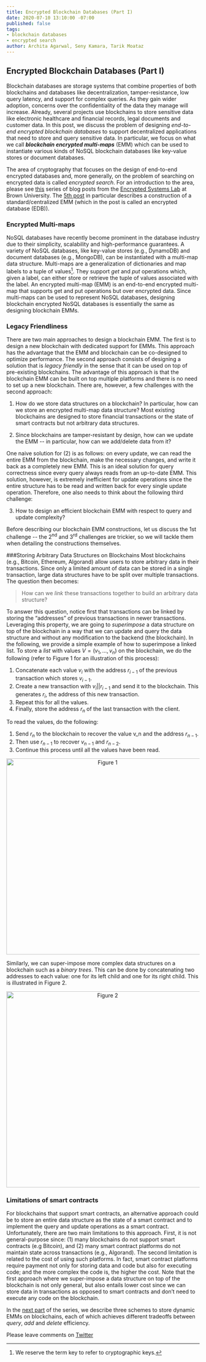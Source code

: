 ```yaml
---
title: Encrypted Blockchain Databases (Part I)
date: 2020-07-10 13:10:00 -07:00
published: false
tags:
- blockchain databases
- encrypted search
author: Archita Agarwal, Seny Kamara, Tarik Moataz
---
```


## Encrypted Blockchain Databases (Part I)

[^1]: We reserve the term key to refer to cryptographic keys.

Blockchain databases are storage systems that combine properties of both blockchains and databases like decentralization, tamper-resistance, low query latency, and support for complex queries. As they gain wider adoption, concerns over the confidentiality of the data they manage will increase. Already, several projects use blockchains to store sensitive data like electronic healthcare and financial records, legal documents and customer data. In this post, we discuss the problem of designing _end-to-end encrypted blockchain databases_ to support decentralized applications that need to store and query sensitive data. In particular, we focus on what we call _**blockchain encrypted multi-maps**_ (EMM) which can be used to instantiate various kinds of NoSQL blockchain databases like key-value stores or document databases. 

The area of cryptography that focuses on the design of end-to-end encrypted databases and, more generally, on the problem of searching on encrypted data is called *encrypted search*. For an introduction to the area, please see [this](http://esl.cs.brown.edu/blog/how-to-search-on-encrypted-data-introduction-part-1/) series of blog posts from the [Encrypted Systems Lab](http://esl.cs.brown.edu/) at Brown University. The [5th post](http://esl.cs.brown.edu/blog/how-to-search-on-encrypted-data-searchable-symmetric-encryption-part-5/) in particular describes a construction of a standard/centralized EMM (which in the post is called an encrypted database (EDB)). 
                
### Encrypted Multi-maps
NoSQL databases have recently become prominent in the database industry due to their simplicity, scalability and high-performance guarantees. A variety of NoSQL databases, like key-value stores (e.g., DynamoDB) and document databases (e.g., MongoDB), can be instantiated with a multi-map data structure. Multi-maps are a generalization of dictionaries and map labels to a tuple of values[^1]. They support *get* and *put* operations which, given a label, can either store or retrieve the tuple of values associated with the label. An encrypted multi-map (EMM) is an end-to-end encrypted multi-map that supports get and put operations but over encrypted data. Since multi-maps can be used to represent NoSQL databases, designing blockchain encrypted NoSQL databases is essentially the same as designing blockchain EMMs.

### Legacy Friendliness
There are two main approaches to design a blockchain EMM. The first 
is to design a new blockchain with dedicated support for EMMs. This approach has the advantage that the EMM and blockchain can be co-designed to optimize performance. The second approach consists of designing a solution that is _legacy friendly_ in the sense that it can be used on top of pre-existing blockchains. The advantage of this approach is that the blockchain EMM can be built on top multiple platforms and there is no need to set up a new blockchain. There are, however, a few challenges with the second approach:

1. How do we store data structures on a blockchain? In particular, how can we store an encrypted multi-map data structure? Most existing blockchains are designed to store financial transactions or the state of smart contracts but not arbitrary data structures.   

2. Since blockchains are tamper-resistant by design, how can we update the EMM -- in particular, how can we add/delete data from it?

One naive solution for (2) is as follows: on every update, we can read the entire EMM from the blockchain, make the necessary changes, and write it back as a completely new EMM. This is an ideal  solution for query correctness since every query always reads from an up-to-date EMM. This solution, however, is extremely inefficient for update  operations since the entire structure has to be read and written back for every single update operation. Therefore, one also needs to think about the following third challenge:

3. How to design an efficient blockchain EMM with respect to query and update complexity?

Before describing our blockchain EMM constructions, let us discuss the 1st challenge -- the 2<sup>nd</sup> and 3<sup>rd</sup> challenges are trickier, so we will tackle them when detailing the constructions themselves.

###Storing Arbitrary Data Structures on Blockchains
 Most blockchains (e.g., Bitcoin, Ethereum, Algorand) allow users to store arbitrary data in their transactions. Since only a limited amount of data can be stored in a single transaction, large data structures have to be split over multiple transactions. The question then becomes: 
 >How can we _link_ these transactions together to build an arbitrary data structure?

To answer this question, notice first that transactions can be linked by storing the “addresses” of previous transactions in newer transactions. Leveraging this property, we are going to _superimpose_ a data structure on top of the blockchain in a way that we can update and query the data structure and without any modification to the backend  (the blockchain). In the following, we provide a simple example of how to superimpose a linked list. To store a _list_ with values $V = (v_1, …, v_n)$ on the blockchain, we do the following (refer to Figure 1 for an illustration of this process):

1. Concatenate each value $v_i$ with the address $r_{i-1}$ of the previous transaction which stores $v_{i-1}$.
2. Create a new transaction with $v_i || r_{i-1}$ and send it to the blockchain. This generates $r_i$, the address of this new transaction.
3. Repeat this for all the values.
4. Finally, store the address $r_n$ of the last transaction with the client.

To read the values, do the following:

1. Send $r_n$ to the blockchain to recover the value v_n and the address $r_{n-1}$.
2. Then use $r_{n-1}$ to recover $v_{n-1}$ and $r_{n-2}$.
3. Continue this process until all the values have been read.

<p align="center">
<img src="/uploads/list.png" width="512" title="Figure 1">
</p>

Similarly, we can super-impose more complex data structures on a blockchain such as a _binary trees_. This can be done by concatenating two addresses to each value: one for its left child and one for its right child. This is illustrated in Figure 2.

<p align="center">
<img src="/uploads/tree.png" width="512" title="Figure 2">
</p>

### Limitations of smart contracts
 For blockchains that support smart contracts, an alternative approach could be to store an entire data structure as the state of a smart contract and to implement the query and update operations as a smart contract. Unfortunately, there are two main limitations to this approach. First, it is not general-purpose since: (1) many blockchains do not support smart contracts (e.g Bitcoin), and (2) many smart contract platforms do not maintain state across transactions (e.g., Algorand). The second limitation is related to the cost of using such platforms. In fact, smart contract platforms require payment not only for storing data and code but also for executing code; and the more complex the code is, the higher the cost. Note that the first approach where we super-impose a data structure on top of the blockchain is not only general, but also entails lower cost since we can store data in transactions as opposed to smart contracts and don’t need to execute any code on the blockchain.

 In the [next part](...) of the series, we describe three schemes to store dynamic EMMs on blockchains, each of which achieves different tradeoffs between *query*, *add* and *delete* efficiency.

Please leave comments on [Twitter](https://twitter.com/ittaia/status/1206298743823355905?s=20)
